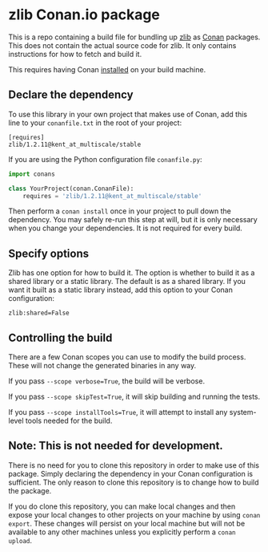 # zlib Conan.io package

This is a repo containing a build file for bundling up [zlib](http://zlib.net) as [Conan](https://www.conan.io) packages.  This does not contain the actual source code for zlib.  It only contains instructions for how to fetch and build it.

This requires having Conan [installed](http://docs.conan.io/en/latest/installation.html) on your build machine.

## Declare the dependency

To use this library in your own project that makes use of Conan, add this line to your `conanfile.txt` in the root of your project:

```text
[requires]
zlib/1.2.11@kent_at_multiscale/stable
```

If you are using the Python configuration file `conanfile.py`:

```python
import conans

class YourProject(conan.ConanFile):
    requires = 'zlib/1.2.11@kent_at_multiscale/stable'
```

Then perform a `conan install` once in your project to pull down the dependency.  You may safely re-run this step at will, but it is only necessary when you change your dependencies.  It is not required for every build.

## Specify options

Zlib has one option for how to build it.  The option is whether to build it as a shared library or a static library.  The default is as a shared library.  If you want it built as a static library instead, add this option to your Conan configuration:

```text
zlib:shared=False
```

## Controlling the build

There are a few Conan scopes you can use to modify the build process.  These will not change the generated binaries in any way.

If you pass `--scope verbose=True`, the build will be verbose.

If you pass `--scope skipTest=True`, it will skip building and running the tests.

If you pass `--scope installTools=True`, it will attempt to install any system-level tools needed for the build.

## Note: This is not needed for development.

There is no need for you to clone this repository in order to make use of this package.  Simply declaring the dependency in your Conan configuration is sufficient.  The only reason to clone this repository is to change how to build the package.

If you do clone this repository, you can make local changes and then expose your local changes to other projects on your machine by using `conan export`.  These changes will persist on your local machine but will not be available to any other machines unless you explicitly perform a `conan upload`.
